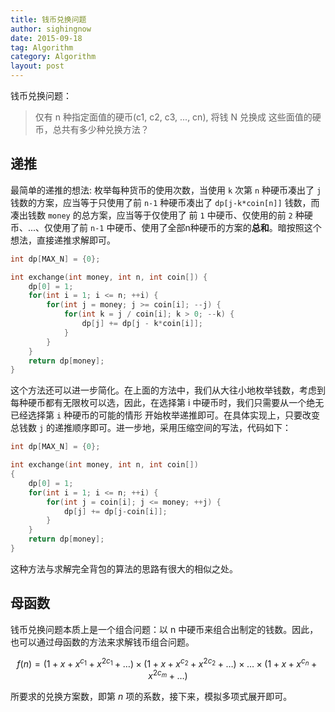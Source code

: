 ```yaml
---
title: 钱币兑换问题
author: sighingnow
date: 2015-09-18
tag: Algorithm
category: Algorithm
layout: post
---
```


钱币兑换问题：

> 仅有 n 种指定面值的硬币(c1, c2, c3, ..., cn), 将钱 N 兑换成 这些面值的硬币，总共有多少种兑换方法？

<!--more-->

递推
----

最简单的递推的想法: 枚举每种货币的使用次数，当使用 `k` 次第 `n` 种硬币凑出了 `j` 钱数的方案，应当等于只使用了前 `n-1` 种硬币凑出了 `dp[j-k*coin[n]]` 钱数，而凑出钱数 `money` 的总方案，应当等于仅使用了
前 `1` 中硬币、仅使用的前 `2` 种硬币、...、仅使用了前 `n-1` 中硬币、使用了全部n种硬币的方案的**总和**。暗按照这个想法，直接递推求解即可。

~~~cpp
int dp[MAX_N] = {0};

int exchange(int money, int n, int coin[]) {
    dp[0] = 1;
    for(int i = 1; i <= n; ++i) {
        for(int j = money; j >= coin[i]; --j) {
            for(int k = j / coin[i]; k > 0; --k) {
                dp[j] += dp[j - k*coin[i]];
            }
        }
    }
    return dp[money];
}
~~~

这个方法还可以进一步简化。在上面的方法中，我们从大往小地枚举钱数，考虑到每种硬币都有无限枚可以选，因此，在选择第 i 中硬币时，我们只需要从一个绝无已经选择第 `i` 种硬币的可能的情形 开始枚举递推即可。在具体实现上，只要改变总钱数 `j` 的递推顺序即可。进一步地，采用压缩空间的写法，代码如下：

~~~cpp
int dp[MAX_N] = {0};

int exchange(int money, int n, int coin[])
{
    dp[0] = 1;
    for(int i = 1; i <= n; ++i) {
        for(int j = coin[i]; j <= money; ++j) {
            dp[j] += dp[j-coin[i]];
        }
    }
    return dp[money];
}
~~~

这种方法与求解完全背包的算法的思路有很大的相似之处。

母函数
------

钱币兑换问题本质上是一个组合问题：以 n 中硬币来组合出制定的钱数。因此，也可以通过母函数的方法来求解钱币组合问题。

$$f(n) = (1+x+x^{c_1}+x^{2c_1}+\dots) \times (1+x+x^{c_2}+x^{2c_2}+\dots) \times \dots \times (1+x+x^{c_n}+x^{2c_m}+\dots)$$

所要求的兑换方案数，即第 $n$ 项的系数，接下来，模拟多项式展开即可。

